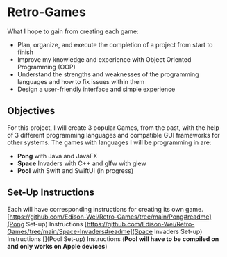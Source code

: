 # Retro-Games
What I hope to gain from creating each game:
- Plan, organize, and execute the completion of a project from start to finish
- Improve my knowledge and experience with Object Oriented Programming (OOP)
- Understand the strengths and weaknesses of the programming languages and how to fix issues within them
- Design a user-friendly interface and simple experience

## Objectives
For this project, I will create 3 popular Games, from the past, with the help of 3 different programming languages and compatible GUI frameworks for other systems.
The games with languages I will be programming in are:
- **Pong** with Java and JavaFX
- **Space** Invaders with C++ and glfw with glew
- **Pool** with Swift and SwiftUI (in progress)

## Set-Up Instructions
Each will have corresponding instructions for creating its own game.
[https://github.com/Edison-Wei/Retro-Games/tree/main/Pong#readme](Pong Set-up) Instructions
[https://github.com/Edison-Wei/Retro-Games/tree/main/Space-Invaders#readme](Space Invaders Set-up) Instructions
[](Pool Set-up) Instructions (**Pool will have to be compiled on and only works on Apple devices**)
